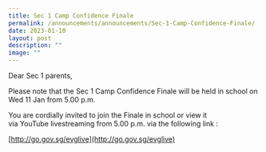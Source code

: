 ```yaml
---
title: Sec 1 Camp Confidence Finale
permalink: /announcements/announcements/Sec-1-Camp-Confidence-Finale/
date: 2023-01-10
layout: post
description: ""
image: ""
---
```

Dear Sec 1 parents,

Please note that the Sec 1 Camp Confidence Finale will be held in school on Wed 11 Jan from 5.00 p.m.

You are cordially invited to join the Finale in school or view it  
via YouTube livestreaming from 5.00 p.m. via the following link :

[http://go.gov.sg/evglive](http://go.gov.sg/evglive)